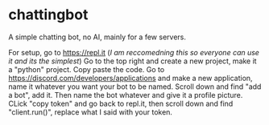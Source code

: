 # chattingbot
A simple chatting bot, no AI, mainly for a few servers.

For setup, go to https://repl.it (*I am reccomedning this so everyone can use it and its the simplest*)
Go to the top right and create a new project, make it a "python" project.
Copy paste the code.
Go to https://discord.com/developers/applications and make a new application, name it whatever you want your bot to be named.
Scroll down and find "add a bot", add it. Then name the bot whatever and give it a profile picture.
CLick "copy token" and go back to repl.it, then scroll down and find "client.run()", replace what I said with your token.

